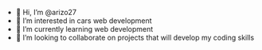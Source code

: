 - 👋 Hi, I’m @arizo27
- 👀 I’m interested in cars web development
- 🌱 I’m currently learning web development
- 💞️ I’m looking to collaborate on projects that will develop my coding skills

<!---
arizo27/arizo27 is a ✨ special ✨ repository because its `README.md` (this file) appears on your GitHub profile.
You can click the Preview link to take a look at your changes.
--->
